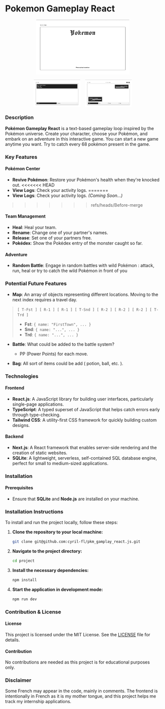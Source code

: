 # Pokemon Gameplay React

<div style="display: flex; align-items: flex-start; flex-direction: column; gap: 1rem; justify-content: center; align-items: center;">
  <img src="./public/assets/webp/screen_01.webp" alt="Screenshot of game" style="flex-shrink: 0; width: 60%; height: auto;" />
  <div style="display: flex; flex-direction: row; flex-shrink: 1; gap: 1rem; justify-content: center; align-content: center">
    <img src="./public/assets/webp/screen_02.webp" alt="Screenshot of game" style="flex-shrink: 1; width: 30%; height: auto;" />
    <img src="./public/assets/webp/screen_03.webp" alt="Screenshot of game" style="flex-shrink: 1; width: 30%; height: auto;" />
  </div>
</div>

### Description

**Pokémon Gameplay React** is a text-based gameplay loop inspired by the Pokémon universe. Create your character, choose your Pokémon, and embark on an adventure in this interactive game. You can start a new game anytime you want. Try to catch every 68 pokémon present in the game.

### Key Features

#### Pokémon Center

- **Revive Pokémon**: Restore your Pokémon's health when they're knocked out.
<<<<<<< HEAD
- **View Logs**: Check your activity logs. 
=======
- **View Logs**: Check your activity logs. _(Coming Soon...)_
>>>>>>> refs/heads/Before-merge

#### Team Management

- **Heal**: Heal your team.
- **Rename**: Change one of your partner's names.
- **Release**: Set one of your partners free.
- **Pokédex**: Show the Pokédex entry of the monster caught so far.

#### Adventure

- **Random Battle**: Engage in random battles with wild Pokémon : attack, run, heal or try to catch the wild Pokémon in front of you

### Potential Future Features

- **Map**: An array of objects representing different locations. Moving to the next index requires a travel day.

> `[ T-Fst ] [ R-1 ] [ R-1 ] [ T-Snd ] [ R-2 ] [ R-2 ] [ R-2 ] [ T-Trd ]`
>
> - **Fst**: `{ name: "FirstTown", ... }`
> - **Snd**: `{ name: "...", ... }`
> - **Trd**: `{ name: "...", ... }`

- **Battle**: What could be added to the battle system?
  - PP (Power Points) for each move.

- **Bag**: All sort of items could be add ( potion, ball, etc. ).

### Technologies

#### Frontend

- **React.js**: A JavaScript library for building user interfaces, particularly single-page applications.
- **TypeScript**: A typed superset of JavaScript that helps catch errors early through type-checking.
- **Tailwind CSS**: A utility-first CSS framework for quickly building custom designs.

#### Backend

- **Next.js**: A React framework that enables server-side rendering and the creation of static websites.
- **SQLite**: A lightweight, serverless, self-contained SQL database engine, perfect for small to medium-sized applications.

### Installation

#### Prerequisites

- Ensure that **SQLite** and **Node.js** are installed on your machine.

### Installation Instructions

To install and run the project locally, follow these steps:

1. **Clone the repository to your local machine:**

   ```sh
   git clone git@github.com:cyril-fl/pkm_gamplay_react.js.git
   ```

2. **Navigate to the project directory:**

   ```sh
   cd project
   ```

3. **Install the necessary dependencies:**

   ```sh
   npm install
   ```

4. **Start the application in development mode:**
   ```sh
   npm run dev
   ```

### Contribution & License

#### License

This project is licensed under the MIT License. See the [LICENSE](./LICENSE) file for details.

#### Contribution

No contributions are needed as this project is for educational purposes only.

### Disclaimer

Some French may appear in the code, mainly in comments. The frontend is intentionally in French as it is my mother tongue, and this project helps me track my internship applications.

